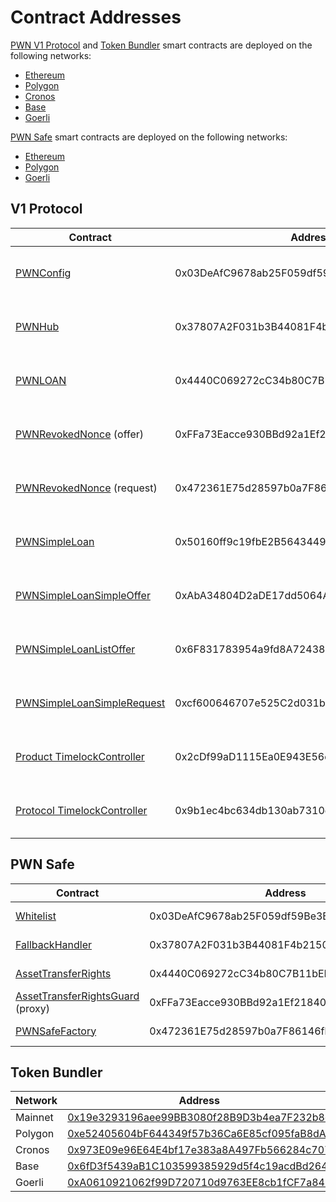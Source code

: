 # Contract Addresses

[PWN V1 Protocol](core/) and [Token Bundler](tools/token-bundler.md) smart contracts are deployed on the following networks:&#x20;

* [Ethereum](https://ethereum.org/en/)
* [Polygon](https://polygon.technology/polygon-pos)
* [Cronos](https://cronos.org/)
* [Base](https://base.org/)
* [Goerli](https://goerli.net/)

[PWN Safe](tools/pwn-safe/) smart contracts are deployed on the following networks:&#x20;

* [Ethereum](https://ethereum.org/en/)
* [Polygon](https://polygon.technology/polygon-pos)
* [Goerli](https://goerli.net/)

## V1 Protocol

<table data-full-width="true"><thead><tr><th width="305">Contract</th><th width="467.33333333333337">Address</th><th width="113">Mainnets</th><th>Testnets</th></tr></thead><tbody><tr><td><a href="core/smart-contract-reference/pwn-config.md">PWNConfig</a></td><td>0x03DeAfC9678ab25F059df59Be3B20875018e1d46</td><td><a href="https://etherscan.io/address/0x03DeAfC9678ab25F059df59Be3B20875018e1d46">Ethereum</a><br><a href="https://polygonscan.com/address/0x03DeAfC9678ab25F059df59Be3B20875018e1d46">Polygon</a><br><a href="https://cronoscan.com/address/0x03DeAfC9678ab25F059df59Be3B20875018e1d46">Cronos</a><br><a href="https://basescan.org/address/0x03DeAfC9678ab25F059df59Be3B20875018e1d46">Base</a></td><td><a href="https://goerli.etherscan.io/address/0x03DeAfC9678ab25F059df59Be3B20875018e1d46">Goerli</a></td></tr><tr><td><a href="core/smart-contract-reference/pwn-hub/">PWNHub</a></td><td>0x37807A2F031b3B44081F4b21500E5D70EbaDAdd5</td><td><a href="https://etherscan.io/address/0x37807A2F031b3B44081F4b21500E5D70EbaDAdd5">Ethereum</a> <a href="https://polygonscan.com/address/0x37807A2F031b3B44081F4b21500E5D70EbaDAdd5">Polygon</a><br><a href="https://cronoscan.com/address/0x37807A2F031b3B44081F4b21500E5D70EbaDAdd5">Cronos</a><br><a href="https://basescan.org/address/0x37807A2F031b3B44081F4b21500E5D70EbaDAdd5">Base</a></td><td><a href="https://goerli.etherscan.io/address/0x37807A2F031b3B44081F4b21500E5D70EbaDAdd5">Goerli</a></td></tr><tr><td><a href="core/smart-contract-reference/pwn-loan.md">PWNLOAN</a></td><td>0x4440C069272cC34b80C7B11bEE657D0349Ba9C23</td><td><a href="https://etherscan.io/address/0x4440C069272cC34b80C7B11bEE657D0349Ba9C23">Ethereum</a> <a href="https://polygonscan.com/address/0x4440C069272cC34b80C7B11bEE657D0349Ba9C23">Polygon</a><br><a href="https://cronoscan.com/address/0x4440C069272cC34b80C7B11bEE657D0349Ba9C23">Cronos</a><br><a href="https://basescan.org/address/0x4440C069272cC34b80C7B11bEE657D0349Ba9C23">Base</a></td><td><a href="https://goerli.etherscan.io/address/0x4440C069272cC34b80C7B11bEE657D0349Ba9C23">Goerli</a></td></tr><tr><td><a href="core/smart-contract-reference/pwn-revoked-nonce.md">PWNRevokedNonce</a> (offer)</td><td>0xFFa73Eacce930BBd92a1Ef218400cBd1036c437e</td><td><a href="https://etherscan.io/address/0xFFa73Eacce930BBd92a1Ef218400cBd1036c437e">Ethereum</a> <a href="https://polygonscan.com/address/0xFFa73Eacce930BBd92a1Ef218400cBd1036c437e">Polygon</a><br><a href="https://cronoscan.com/address/0xFFa73Eacce930BBd92a1Ef218400cBd1036c437e">Cronos</a><br><a href="https://basescan.org/address/0xFFa73Eacce930BBd92a1Ef218400cBd1036c437e">Base</a></td><td><a href="https://goerli.etherscan.io/address/0xFFa73Eacce930BBd92a1Ef218400cBd1036c437e">Goerli</a></td></tr><tr><td><a href="core/smart-contract-reference/pwn-revoked-nonce.md">PWNRevokedNonce</a> (request)</td><td>0x472361E75d28597b0a7F86146fbB4a86f173d10D</td><td><a href="https://etherscan.io/address/0x472361E75d28597b0a7F86146fbB4a86f173d10D">Ethereum</a> <a href="https://polygonscan.com/address/0x472361E75d28597b0a7F86146fbB4a86f173d10D">Polygon</a><br><a href="https://cronoscan.com/address/0x472361E75d28597b0a7F86146fbB4a86f173d10D">Cronos</a><br><a href="https://basescan.org/address/0x472361E75d28597b0a7F86146fbB4a86f173d10D">Base</a></td><td><a href="https://goerli.etherscan.io/address/0x472361E75d28597b0a7F86146fbB4a86f173d10D">Goerli</a></td></tr><tr><td><a href="core/smart-contract-reference/loan-types/simple-loan/">PWNSimpleLoan</a></td><td>0x50160ff9c19fbE2B5643449e1A321cAc15af2b2C</td><td><a href="https://etherscan.io/address/0x50160ff9c19fbE2B5643449e1A321cAc15af2b2C">Ethereum</a> <a href="https://polygonscan.com/address/0x50160ff9c19fbE2B5643449e1A321cAc15af2b2C">Polygon</a><br><a href="https://cronoscan.com/address/0x50160ff9c19fbE2B5643449e1A321cAc15af2b2C">Cronos</a><br><a href="https://basescan.org/address/0x50160ff9c19fbE2B5643449e1A321cAc15af2b2C">Base</a></td><td><a href="https://goerli.etherscan.io/address/0x50160ff9c19fbE2B5643449e1A321cAc15af2b2C">Goerli</a></td></tr><tr><td><a href="core/smart-contract-reference/offer-types/simple-loan-offer/simple-offer.md">PWNSimpleLoanSimpleOffer</a></td><td>0xAbA34804D2aDE17dd5064Ac7183e7929E4F940BD</td><td><a href="https://etherscan.io/address/0xAbA34804D2aDE17dd5064Ac7183e7929E4F940BD">Ethereum</a> <a href="https://polygonscan.com/address/0xAbA34804D2aDE17dd5064Ac7183e7929E4F940BD">Polygon</a><br><a href="https://cronoscan.com/address/0xAbA34804D2aDE17dd5064Ac7183e7929E4F940BD">Cronos</a><br><a href="https://basescan.org/address/0xAbA34804D2aDE17dd5064Ac7183e7929E4F940BD">Base</a></td><td><a href="https://goerli.etherscan.io/address/0xAbA34804D2aDE17dd5064Ac7183e7929E4F940BD">Goerli</a></td></tr><tr><td><a href="core/smart-contract-reference/offer-types/simple-loan-offer/list-offer.md">PWNSimpleLoanListOffer</a></td><td>0x6F831783954a9fd8A7243814841F43A2E2C9Ec15</td><td><a href="https://etherscan.io/address/0x6F831783954a9fd8A7243814841F43A2E2C9Ec15">Ethereum</a> <a href="https://polygonscan.com/address/0x6F831783954a9fd8A7243814841F43A2E2C9Ec15">Polygon</a><br><a href="https://cronoscan.com/address/0x6F831783954a9fd8A7243814841F43A2E2C9Ec15">Cronos</a><br><a href="https://basescan.org/address/0x6F831783954a9fd8A7243814841F43A2E2C9Ec15">Base</a></td><td><a href="https://goerli.etherscan.io/address/0x6F831783954a9fd8A7243814841F43A2E2C9Ec15">Goerli</a></td></tr><tr><td><a href="core/smart-contract-reference/loan-request-types/simple-loan-request/">PWNSimpleLoanSimpleRequest</a></td><td>0xcf600646707e525C2d031b9d1ab3C28b0fF97096</td><td><a href="https://etherscan.io/address/0xcf600646707e525C2d031b9d1ab3C28b0fF97096">Ethereum</a> <a href="https://polygonscan.com/address/0xcf600646707e525C2d031b9d1ab3C28b0fF97096">Polygon</a><br><a href="https://cronoscan.com/address/0xcf600646707e525C2d031b9d1ab3C28b0fF97096">Cronos</a><br><a href="https://basescan.org/address/0xcf600646707e525C2d031b9d1ab3C28b0fF97096">Base</a></td><td><a href="https://goerli.etherscan.io/address/0xcf600646707e525C2d031b9d1ab3C28b0fF97096">Goerli</a></td></tr><tr><td><a href="https://docs.openzeppelin.com/contracts/4.x/api/governance#timelock">Product TimelockController</a></td><td>0x2cDf99aD1115Ea0E943E56dd26459E3e57788C12</td><td><a href="https://etherscan.io/address/0x2cDf99aD1115Ea0E943E56dd26459E3e57788C12">Ethereum</a> <a href="https://polygonscan.com/address/0x2cDf99aD1115Ea0E943E56dd26459E3e57788C12">Polygon</a><br><a href="https://cronoscan.com/address/0x2cDf99aD1115Ea0E943E56dd26459E3e57788C12">Cronos</a><br><a href="https://basescan.org/address/0x2cDf99aD1115Ea0E943E56dd26459E3e57788C12">Base</a></td><td>---</td></tr><tr><td><a href="https://docs.openzeppelin.com/contracts/4.x/api/governance#timelock">Protocol TimelockController</a></td><td>0x9b1ec4bc634db130ab7310d4e585338888030623</td><td><a href="https://etherscan.io/address/0x9b1ec4bc634db130ab7310d4e585338888030623">Ethereum</a> <a href="https://polygonscan.com/address/0x9b1ec4bc634db130ab7310d4e585338888030623">Polygon</a><br><a href="https://cronoscan.com/address/0x9b1ec4bc634db130ab7310d4e585338888030623">Cronos</a><br><a href="https://basescan.org/address/0x9b1ec4bc634db130ab7310d4e585338888030623">Base</a></td><td>---</td></tr></tbody></table>

## PWN Safe

<table data-full-width="true"><thead><tr><th width="305">Contract</th><th width="467.33333333333337">Address</th><th width="113">Mainnets</th><th>Testnets</th></tr></thead><tbody><tr><td><a href="tools/pwn-safe/smart-contract-reference/whitelist.md">Whitelist</a></td><td>0x03DeAfC9678ab25F059df59Be3B20875018e1d46</td><td><a href="https://etherscan.io/address/0x03DeAfC9678ab25F059df59Be3B20875018e1d46">Ethereum</a><br><a href="https://polygonscan.com/address/0x03DeAfC9678ab25F059df59Be3B20875018e1d46">Polygon</a></td><td><a href="https://goerli.etherscan.io/address/0x03DeAfC9678ab25F059df59Be3B20875018e1d46">Goerli</a></td></tr><tr><td><a href="https://github.com/PWNFinance/pwn_safe/blob/main/src/handler/DefaultCallbackHandler.sol">FallbackHandler</a></td><td>0x37807A2F031b3B44081F4b21500E5D70EbaDAdd5</td><td><a href="https://etherscan.io/address/0x37807A2F031b3B44081F4b21500E5D70EbaDAdd5">Ethereum</a> <a href="https://polygonscan.com/address/0x37807A2F031b3B44081F4b21500E5D70EbaDAdd5">Polygon</a></td><td><a href="https://goerli.etherscan.io/address/0x37807A2F031b3B44081F4b21500E5D70EbaDAdd5">Goerli</a></td></tr><tr><td><a href="tools/pwn-safe/smart-contract-reference/atr-module/tokenized-asset-manager.md">AssetTransferRights</a></td><td>0x4440C069272cC34b80C7B11bEE657D0349Ba9C23</td><td><a href="https://etherscan.io/address/0x4440C069272cC34b80C7B11bEE657D0349Ba9C23">Ethereum</a> <a href="https://polygonscan.com/address/0x4440C069272cC34b80C7B11bEE657D0349Ba9C23">Polygon</a></td><td><a href="https://goerli.etherscan.io/address/0x4440C069272cC34b80C7B11bEE657D0349Ba9C23">Goerli</a></td></tr><tr><td><a href="tools/pwn-safe/smart-contract-reference/atr-guard/">AssetTransferRightsGuard</a> (proxy)</td><td>0xFFa73Eacce930BBd92a1Ef218400cBd1036c437e</td><td><a href="https://etherscan.io/address/0xFFa73Eacce930BBd92a1Ef218400cBd1036c437e">Ethereum</a> <a href="https://polygonscan.com/address/0xFFa73Eacce930BBd92a1Ef218400cBd1036c437e">Polygon</a></td><td><a href="https://goerli.etherscan.io/address/0xFFa73Eacce930BBd92a1Ef218400cBd1036c437e">Goerli</a></td></tr><tr><td><a href="tools/pwn-safe/smart-contract-reference/pwn-safe-factory.md">PWNSafeFactory</a></td><td>0x472361E75d28597b0a7F86146fbB4a86f173d10D</td><td><a href="https://etherscan.io/address/0x472361E75d28597b0a7F86146fbB4a86f173d10D">Ethereum</a> <a href="https://polygonscan.com/address/0x472361E75d28597b0a7F86146fbB4a86f173d10D">Polygon</a></td><td><a href="https://goerli.etherscan.io/address/0x472361E75d28597b0a7F86146fbB4a86f173d10D">Goerli</a></td></tr></tbody></table>

## Token Bundler

<table data-full-width="true"><thead><tr><th width="305">Network</th><th width="703.3333333333334">Address</th></tr></thead><tbody><tr><td>Mainnet</td><td><a href="https://etherscan.io/address/0x19e3293196aee99BB3080f28B9D3b4ea7F232b8d">0x19e3293196aee99BB3080f28B9D3b4ea7F232b8d</a></td></tr><tr><td>Polygon</td><td><a href="https://polygonscan.com/address/0xe52405604bf644349f57b36ca6e85cf095fab8da">0xe52405604bF644349f57b36Ca6E85cf095faB8dA</a></td></tr><tr><td>Cronos</td><td><a href="https://cronoscan.com/address/0x973E09e96E64E4bf17e383a8A497Fb566284c707">0x973E09e96E64E4bf17e383a8A497Fb566284c707</a></td></tr><tr><td>Base</td><td><a href="https://basescan.org/address/0x6fD3f5439aB1C103599385929d5f4c19acdBd264">0x6fD3f5439aB1C103599385929d5f4c19acdBd264</a></td></tr><tr><td>Goerli</td><td><a href="https://goerli.etherscan.io/address/0xA0610921062f99D720710d9763EE8cb1fCF7a845">0xA0610921062f99D720710d9763EE8cb1fCF7a845</a></td></tr></tbody></table>
